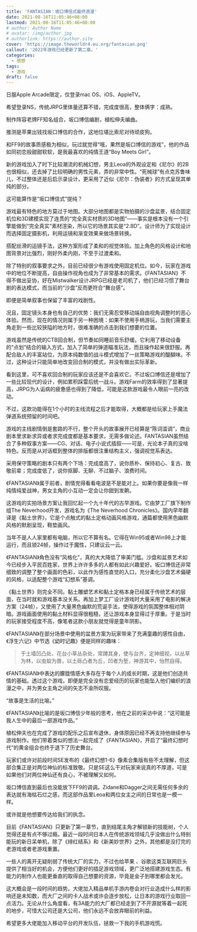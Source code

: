```yaml
---
title: 'FANTASIAN：坂口博信式最终浪漫'
date: 2021-08-16T11:05:46+08:00
lastmod: 2021-08-16T11:05:46+08:00
# author: Author Name
# avatar: /img/author.jpg
# authorlink: https://author.site
cover: 'https://image.theworldr4.eu.org/fantasian.png'
callout: '2022年游戏已经更新了第二章。'
categories:
  - 感想
tags:
  - 游戏
draft: false
---
```


日服Apple Arcade限定，仅登录mac OS、iOS、AppleTV。

希望登录NS，传统JRPG里体量还算不错，完成度很高，整体俩字：成熟。

<!--more-->

制作阵容老牌FF知名组合，坂口博信编剧，植松伸夫编曲。

推测是苹果出钱找坂口博信的合作，这地位堪比索尼对待顽皮狗。

和FF9的故事质感极为相似，玩过就觉得“哦，果然是坂口博信的游戏”，他的作品如同初恋般甜甜软软，是我最喜欢的纯情王道“Boy Meets Girl”。

新的游戏加入了时下比较潮流的机械幻想，男主Leoa的外观设定和《尼尔》的2B也很相似，还去掉了比较明确的男性元素，弄的非常中性。“死械球”有点克苏鲁味儿，不过整体还是后启示录设计，更采用了近似《尼尔：伪装者》的方式呈现其单纯的部分。

这可能算作是“坂口博信式”提纯？

游戏最有特色的地方莫过于地图。大部分地图都是实物拍摄的沙盘盆景，结合固定机位和3D建模实现了连贯的“完全真实材质的3D地图”——事实是根本没有一个引擎能做到“完全真实”素材渲染，所以它的场景其实是“2.8D”。设计师为了实现设计而选择固定摄影机，利用运镜和渐变效果来做场景转换。

搭配丝滑的运镜手法，这种方案形成了柔和的视觉体验。加上角色的风格设计和地图背景对比强烈，刚好外柔内刚，不至于过渡柔和。

除了特别的叙事要求之外，目前已经很少有游戏使用固定机位。如今，玩家在游戏中的地位不断提高，自由操作视角也成为了非常基本的需求。《FANTASIAN》不得不做出妥协，好在Mistwalker设计JRPG已经是老司机了，他们已经习惯了舞台剧的表达模式，而当前的“沙盘”反而更符合“舞台感”。

即便是简单叙事也保留了丰富的戏剧性。

况且，固定镜头本身也有自己的优势：我们无需忍受移动端自由视角调整时的恶心体验。然而，现在的情况则属于另一种困境：如果不使用手柄游玩，当我们需要主角走到一些比较狭隘的地方时，很难准确的点击到我们想要的位置。

游戏虽然是传统的CTB回合制，但节奏如同睡前音乐舒缓。它利用了移动设备的“点划”结合的输入方式，加入了简单的弹道瞄准玩法，而且操作起来很舒服。再配合敌人的丰富站位，为原本纯数值的战斗模式增加了一丝策略游戏的醍醐味。不过，这种设计只能简单地改变回合制的模式，并没有做出实际革新。

看到这里，可不喜欢回合制的玩家应该还是不会喜欢它。不过坂口博信还是增加了一些比较现代的设计，例如累积踩雷后统一战斗。游戏Farm的效率得到了显著提高，JRPG为人诟病的疲惫感也得到了降低，可能是这款游戏最令人眼前一亮的改动。

不过，这款功能得在1个小时的主线流程之后才能取得，大概都是给玩家上手魔法弹道系统预留的时间吧。

游戏的主线剧情倒是套路的不行，整个开头的故事展开已经算是“陈词滥调”，商业剧本里求新求异或者求完成度都是基本要求，无需多做论述。FANTASIAN虽然结合了多种叙事方案——CG、对话、电子小说式插叙——可是，光论本子真的没啥特色。反而是从对话框到整体的排版都很注重结构主义，强调视觉系表达。

采用保守策略的剧本只有两个下场：完成度高了，说你质朴、保持初心、复古、致敬前辈；完成度低了，说你抠脚、无聊、不过脑子、浪费时间。

《FANTASIAN》属于前者，剧情党得看看电波是不是能对上。如果你要是像我一样纯情纯爱战神，男女主角的小互动一定会让你甜到发齁。

这游戏的实拍场景方案让我回忆起一个九十年代的古早游戏。它由梦工厂旗下制作组The Neverhood开发，游戏名为《The Neverhood Chronicles》。国内早年翻译是《黏土世界》，它是个点触式的黏土定格动画风格游戏，通篇都使用黑色幽默风格的默剧呈现，鞋垫画风。

当年不是人人家里都有电脑，所以它不算有名。它得在Win95或者Win98上才能运行，而且锁24帧，操作过于魔性，只建议云一云。

《FANTASIAN》角色没有“风格化”，真的大大降低了审美门槛。沙盘和盆景艺术如今已经步入平民百姓家，世界上许许多多的人都有如此兴趣爱好。坂口博信还非常细致的调整了整个画面的色彩，以此作为感性直觉的入口，充分柔化沙盘艺术偏硬的风格，以适配整个游戏“幻想系”基调。

《黏土世界》则完全不同。黏土雕塑艺术和黏土定格本身已经属于传统艺术的层面，在当时就和游戏基本没关系。再加上梦工厂设计游戏时大量采用了电影的解决方案（24帧），又使用了大量黑色幽默的荒诞手法，使得游戏的氛围整体相对阴暗。游戏画面使用的黏土材料显得很粗糙，还让游戏本身显得过于厚重。于是当时的玩家接受程度不高，像笔者这款小朋友就觉得是童年阴影。

《FANTASIAN》在部分场景中使用的盆景方案为玩家带来了充满童趣的感性自由，《浮生六记》中节选《幼时记趣》便是同样的趣味：

> 于土墙凹凸处、花台小草丛杂处，常蹲其身，使与台齐，定神细视，以丛草为林，以虫蚁为兽，以土砾凸者为丘，凹者为堑，神游其中，怡然自得。

《FANTASIAN》中表达的朦胧情感大多存在于每个人的成长时期，这是他们创造共情的基础。透过这个游戏，即便是完全没有恋爱经历的玩家也能坠入他们编织的浪漫之中，并为男女主角之间的矢志不渝所叹服。

“故事是生活的比喻。”

《FANTASIAN》比喻的是坂口博信少年般的思考，他在之前的采访中说：“这可能是我人生中的最后一部游戏作品。”

植松伸夫也在完成了游戏的配乐之后宣布退休，身体原因已经不再支持他继续参与游戏制作。他们带着类似的想法一起完成了《FANTASIAN》，开启了“最终幻想时代”的黄金组合也终于退下了历史舞台。

玩家们或许对前段时间SE发布的《最终幻想1-6》像素合集版有些不太理解，但这部合集正是对两位神仙的标准致敬。只是SE这么干对玩家来说真的不厚道，可是如果他们对两位神仙还有良心，不被理解又如何。

坂口博信直到最后也没能放下FF9的调调。Zidane和Dagger之间无需任何多余的表达就有海枯石烂之感，而这部作品里Leoa和两位女主之间的日常也是一模一样。

或许就是他想要传达给我们的执念。

目前《FANTASIAN》只更新了第一章节，直到结尾主角才解锁新的技能树，个人觉得还是有点不够过瘾。最近一段时间日本人在传统游戏领域几乎没做出什么特别能玩的新日呆单机，除了《绯红结系》和《新美妙世界》之外，其他都是没打完的老游戏或者老游戏重置。

一些人的离开无疑削弱了传统大厂的实力，不过也给苹果 、谷歌这类互联网巨头提供了相当好的机会，方便他们更好的插足游戏领域，更广泛地搭建游戏生态。有能力的制作人也能更垂直的取得自己想要的资源，毕竟是金子到哪里都会发光。

这大概会是一段时间的趋势。大佬加入精品单机手游内卷会对行业造成什么样的影响还是未知数，而大厂之间的卡人战术或许会逐步放松，让日本的游戏行业取回一点活力。无论从什么角度看，有3A能力的大厂都已经走到了不开源就等着一起死的地步，可惜大公司还是大公司，他们永远不会放弃眼前的利益。

希望更多大佬能加入移动平台的开发队伍，拯救一下我的手机游戏慌。
